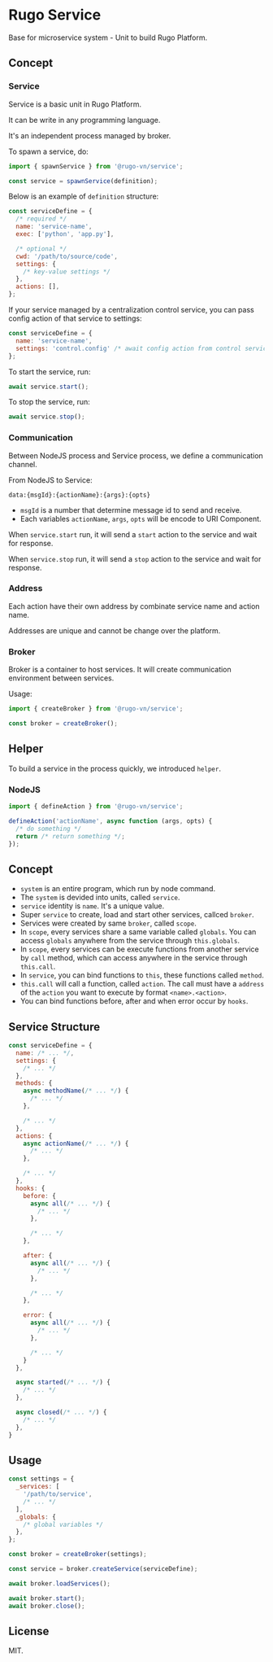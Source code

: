 # Rugo Service

Base for microservice system - Unit to build Rugo Platform.

## Concept

### Service

Service is a basic unit in Rugo Platform.

It can be write in any programming language.

It's an independent process managed by broker.

To spawn a service, do:

```js
import { spawnService } from '@rugo-vn/service';

const service = spawnService(definition);
```

Below is an example of `definition` structure:

```js
const serviceDefine = {
  /* required */
  name: 'service-name',
  exec: ['python', 'app.py'],

  /* optional */
  cwd: '/path/to/source/code',
  settings: {
    /* key-value settings */
  },
  actions: [],
};
```

If your service managed by a centralization control service, you can pass config action of that service to settings:

```js
const serviceDefine = {
  name: 'service-name',
  settings: 'control.config' /* await config action from control service */,
};
```

To start the service, run:

```js
await service.start();
```

To stop the service, run:

```js
await service.stop();
```

### Communication

Between NodeJS process and Service process, we define a communication channel.

From NodeJS to Service:

```text
data:{msgId}:{actionName}:{args}:{opts}
```

- `msgId` is a number that determine message id to send and receive.
- Each variables `actionName`, `args`, `opts` will be encode to URI Component.

When `service.start` run, it will send a `start` action to the service and wait for response.

When `service.stop` run, it will send a `stop` action to the service and wait for response.

### Address

Each action have their own address by combinate service name and action name.

Addresses are unique and cannot be change over the platform.

### Broker

Broker is a container to host services. It will create communication environment between services.

Usage:

```js
import { createBroker } from '@rugo-vn/service';

const broker = createBroker();
```

## Helper

To build a service in the process quickly, we introduced `helper`.

### NodeJS

```js
import { defineAction } from '@rugo-vn/service';

defineAction('actionName', async function (args, opts) {
  /* do something */
  return /* return something */;
});
```

## Concept

- `system` is an entire program, which run by node command.
- The `system` is devided into units, called `service`.
- `service` identity is `name`. It's a unique value.
- Super `service` to create, load and start other services, callced `broker`.
- Services were created by same `broker`, called `scope`.
- In `scope`, every services share a same variable called `globals`. You can access `globals` anywhere from the service through `this.globals`.
- In `scope`, every services can be execute functions from another service by `call` method, which can access anywhere in the service through `this.call`.
- In `service`, you can bind functions to `this`, these functions called `method`.
- `this.call` will call a function, called `action`. The call must have a `address` of the `action` you want to execute by format `<name>.<action>`.
- You can bind functions before, after and when error occur by `hooks`.

## Service Structure

```js
const serviceDefine = {
  name: /* ... */,
  settings: {
    /* ... */
  },
  methods: {
    async methodName(/* ... */) {
      /* ... */
    },

    /* ... */
  },
  actions: {
    async actionName(/* ... */) {
      /* ... */
    },

    /* ... */
  },
  hooks: {
    before: {
      async all(/* ... */) {
        /* ... */
      },

      /* ... */
    },

    after: {
      async all(/* ... */) {
        /* ... */
      },

      /* ... */
    },

    error: {
      async all(/* ... */) {
        /* ... */
      },

      /* ... */
    }
  },

  async started(/* ... */) {
    /* ... */
  },

  async closed(/* ... */) {
    /* ... */
  },
}
```

## Usage

```js
const settings = {
  _services: [
    '/path/to/service',
    /* ... */
  ],
  _globals: {
    /* global variables */
  },
};

const broker = createBroker(settings);

const service = broker.createService(serviceDefine);

await broker.loadServices();

await broker.start();
await broker.close();
```

## License

MIT.

<!--
## Hoạt động của service

### Tạo service

Service được tạo thông hoa hàm `createService` với tham số thứ nhất là một `context`, tham số thứ hai là một object định nghĩa service như đã trình bày ở phần trên.

```js
const context = {};

/* ... */

const service = createService(context, serviceDefine);
```

Hàm tạo này sẽ đóng gói các action trong object định nghĩa đi kèm các hook và ghi vào `context.addresses` với key là địa chỉ của action (`${tên service}.${tên action}`), để tiện cho việc gọi sau này. Đồng thời nó còn bind các hàm gọi, các hàm được định nghĩa trong `methods` cho service.

Các service có cùng `context` có thể gọi lẫn nhau.

Các service chia sẻ một biến toàn cầu `context.globals` tại `this.globals`.

### Bắt đầu và kết thúc

Sau khi service được tạo, ta có thể tiến hành chạy hàm `started` được định nghĩa bằng hàm `start`.

```js
await service.start();
```

Muốn kết thúc service bằng hàm `closed` được định nghĩa, ta chạy hàm `close`.

```js
await service.close();
```

### Gọi service

Bởi vì action không thể gọi trực tiếp, nên service chứa hàm gọi `call` để có thể gọi đến action của nó hoặc action của service khác.

Hàm gọi `call` yêu cầu 2 tham số, tham số thứ nhất là địa chỉ của action, tham số thứ 2 là một object args.

```js
const res = await service.call(address, args);
```

Về cơ bản `args` sẽ được gửi đến tham số thứ nhất của action, và kết quả `res` là kết quả trả về của action.

### Global variable

Biến toàn cầu được sử dụng để chia sẻ dữ liệu giữa các service một cách dễ dàng.

```js
const value = service.globals[key];

service.globals[key] = value;
```

### FileCursor

Việc trao đổi giữa các action thông qua hàm `call` sử dụng dữ liệu văn bản định dạng `json`. Do đó không thể gán một tập tin trực tiếp vô `args` được mà ta cần thay bằng một đối tượng `FileCursor`.

```js
const res = await service.call(address, {
  someName: new FileCursor(/* buffer/stream/file path/content of text file */),
});
```

Nếu action trả về một `FileCursor` thì kết quả cuối cung cũng là một `FileCursor`.

Từ `FileCursor` ta có thể lấy ra đường dẫn tạm thời của file thông qua phương thức `toPath`.

```js
fileCursor.toPath();
```

Methods:

- `fileCursor.toString()` or `fileCursor.toPath()` - to path string
- `fileCursor.toText()` - read content and make it string
= `fileCursor.toStream()` - make read stream

## Exception

Toàn bộ các exception của framework và các service nên/sẽ được đóng gói dưới dạng `RugoException`. Đây là một class chứa nhiều thông tin hơn class `Error` bình thường, ta có thể trực tiếp trả về các lỗi HTTP mà không cần xử lý phức tạp.

## Broker Service

_Source Service_

### Giới thiệu

Đây là một service đặc biệt, dùng để thiết lập môi trường cho các service hoạt động và tiến hành khởi tạo service.

### Actions

#### `services`

Trả về danh sách tên các service hoạt động trong môi trường của broker.

### Methods

#### `createService`

#### `loadService`

### Script

Ta có thể chạy script `./src/start.js` để tự động chạy broker service với settings được đọc từ tập tin `rugo.config.js` và file `.env`.

## Utils

### exec

Execute bash command.

### schema


 -->
